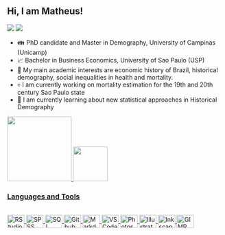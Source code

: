 ## Hi, I am Matheus! 
![](https://img.shields.io/twitter/follow/albinomatheus?style=flat-square) ![](https://img.shields.io/github/followers/albinomatheus?style=flat-square)

- 👪 PhD candidate and Master in Demography, University of Campinas (Unicamp)
- 📈 Bachelor in Business Economics, University of Sao Paulo (USP)
- 📖 My main academic interests are economic history of Brazil, historical demography, social inequalities in health and mortality.
- 💀 I am currently working on mortality estimation for the 19th and 20th century Sao Paulo state
- 🌱 I am currently learning about new statistical approaches in Historical Demography


<div>
  <a href="https://github.com/albinomatheus">
  <img height="150em" src="https://github-readme-stats.vercel.app/api?username=albinomatheus&show_icons=true&theme=dracula&include_all_commits=true&count_private=true"/>
  <img height="80em" src="https://github-readme-stats.vercel.app/api/top-langs/?username=albinomatheus&layout=compact&langs_count=7&theme=dracula"/>
</div>

### Languages and Tools

<div style="display: inline_block"><br>
  <img align="center" alt="RStudio" height="30" width="40" src="https://cdn.jsdelivr.net/gh/devicons/devicon/icons/rstudio/rstudio-original.svg">
  <img align="center" alt="SPSS" height="30" width="40" src="https://cdn.jsdelivr.net/gh/devicons/devicon/icons/spss/spss-original.svg">
  <img align="center" alt="SQL" height="30" width="40" src="https://cdn.jsdelivr.net/gh/devicons/devicon/icons/postgresql/postgresql-plain.svg">
  <img align="center" alt="Github" height="30" width="40" src="https://cdn.jsdelivr.net/gh/devicons/devicon/icons/git/git-plain.svg">
  <img align="center" alt="Markdown" height="30" width="40" src="https://cdn.jsdelivr.net/gh/devicons/devicon/icons/markdown/markdown-original.svg">
  <img align="center" alt="VS Code" height="30" width="40" src="https://cdn.jsdelivr.net/gh/devicons/devicon/icons/vscode/vscode-original.svg">
  <img align="center" alt="Photoshop" height="30" width="40" src="https://cdn.jsdelivr.net/gh/devicons/devicon/icons/photoshop/photoshop-plain.svg">
  <img align="center" alt="Illustrator" height="30" width="40" src="https://cdn.jsdelivr.net/gh/devicons/devicon/icons/illustrator/illustrator-plain.svg">
  <img align="center" alt="Inkscape" height="30" width="40" src="https://cdn.jsdelivr.net/gh/devicons/devicon/icons/inkscape/inkscape-plain.svg">
  <img align="center" alt="GIMP" height="30" width="40" src="https://cdn.jsdelivr.net/gh/devicons/devicon/icons/gimp/gimp-plain.svg">
</div>

